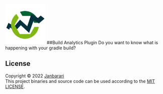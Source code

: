 [<img src="plugin-logo.png" alt="plugin logo" width="128"/>]()
##Build Analytics Plugin
Do you want to know what is happening with your gradle build?


License
---
Copyright © 2022 [Janbarari](https://github.com/janbarari)  
This project binaries and source code can be used according to the [MIT LICENSE](https://github.com/janbarari/gradle-analytics-plugin/blob/main/LICENSE).
